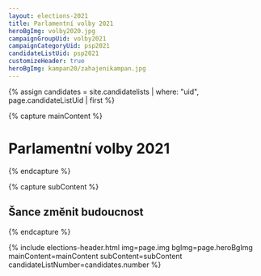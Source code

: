```yaml
---
layout: elections-2021
title: Parlamentní volby 2021
heroBgImg: volby2020.jpg
campaignGroupUid: volby2021
campaignCategoryUid: psp2021
candidateListUid: psp2021
customizeHeader: true
heroBgImg: kampan20/zahajenikampan.jpg
---
```


{% assign candidates = site.candidatelists | where: "uid", page.candidateListUid | first %}

{% capture mainContent %}
  <h1 class="head-alt-lg md:head-alt-xl text-center">Parlamentní volby 2021</h1>
{% endcapture %}

{% capture subContent %}
  <h2 class="head-xs md:head-base mt-2 text-center">Šance <strong>změnit budoucnost</strong></h2>
{% endcapture %}

{% include elections-header.html img=page.img bgImg=page.heroBgImg mainContent=mainContent subContent=subContent candidateListNumber=candidates.number %}

